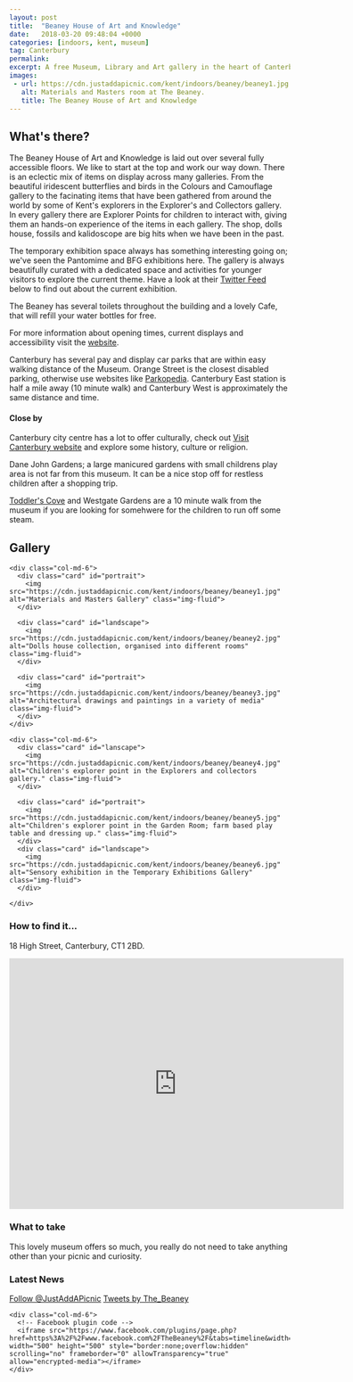 ```yaml
---
layout: post
title:  "Beaney House of Art and Knowledge"
date:   2018-03-20 09:48:04 +0000
categories: [indoors, kent, museum]
tag: Canterbury
permalink: 
excerpt: A free Museum, Library and Art gallery in the heart of Canterbury.  This little gem offers a wealth of knowledge, culture and fun for the whole family.  With regualrly changing exhibitions and lots of family-friendly activites throughout the year, it's well worth a visit.
images:
 - url: https://cdn.justaddapicnic.com/kent/indoors/beaney/beaney1.jpg
   alt: Materials and Masters room at The Beaney.
   title: The Beaney House of Art and Knowledge 
---
```


## What's there?
The Beaney House of Art and Knowledge is laid out over several fully accessible floors.  We like to start at the top and work our way down. There is an eclectic mix of items on display across many galleries.  From the beautiful iridescent butterflies and birds in the Colours and Camouflage gallery to the facinating items that have been gathered from around the world by some of Kent's explorers in the Explorer's and Collectors gallery.  In every gallery there are Explorer Points for children to interact with, giving them an hands-on experience of the items in each gallery.  The shop, dolls house, fossils and kalidoscope are big hits when we have been in the past.

The temporary exhibition space always has something interesting going on; we've seen the Pantomime and BFG exhibitions here.  The gallery is always beautifully curated with a dedicated space and activities for younger visitors to explore the current theme.  Have a look at their [Twitter Feed](https://twitter.com/The_Beaney) below to find out about the current exhibition.

The Beaney has several toilets throughout the building and a lovely Cafe, that will refill your water bottles for free.

For more information about opening times, current displays and accessibility visit the [website](https://canterburymuseums.co.uk/beaney/).

Canterbury has several pay and display car parks that are within easy walking distance of the Museum.  Orange Street is the closest disabled parking, otherwise use websites like [Parkopedia](https://en.parkopedia.co.uk/).  Canterbury East station is half a mile away (10 minute walk) and Canterbury West is approximately the same distance and time.

#### Close by

Canterbury city centre has a lot to offer culturally, check out [Visit Canterbury website](http://www.canterbury.co.uk/) and explore some history, culture or religion.

Dane John Gardens; a large manicured gardens with small childrens play area is not far from this museum.  It can be a nice stop off for restless children after a shopping trip.

[Toddler's Cove](http://www.justaddapicnic.com/outdoors/kent/park/2018/01/17/toddlers-cove.html) and Westgate Gardens are a 10 minute walk from the museum if you are looking for somehwere for the children to run off some steam.

## Gallery

<div class="container">

  <div class="row">

    <div class="col-md-6">
      <div class="card" id="portrait">
        <img src="https://cdn.justaddapicnic.com/kent/indoors/beaney/beaney1.jpg" alt="Materials and Masters Gallery" class="img-fluid">
      </div>

      <div class="card" id="landscape">
        <img src="https://cdn.justaddapicnic.com/kent/indoors/beaney/beaney2.jpg" alt="Dolls house collection, organised into different rooms" class="img-fluid">
      </div>  

      <div class="card" id="portrait">
        <img src="https://cdn.justaddapicnic.com/kent/indoors/beaney/beaney3.jpg" alt="Architectural drawings and paintings in a variety of media" class="img-fluid">
      </div>
    </div>

    <div class="col-md-6">
      <div class="card" id="lanscape">
        <img src="https://cdn.justaddapicnic.com/kent/indoors/beaney/beaney4.jpg" alt="Children's explorer point in the Explorers and collectors gallery." class="img-fluid">
      </div>

      <div class="card" id="portrait">
        <img src="https://cdn.justaddapicnic.com/kent/indoors/beaney/beaney5.jpg" alt="Children's explorer point in the Garden Room; farm based play table and dressing up." class="img-fluid">
      </div>
      <div class="card" id="landscape">
        <img src="https://cdn.justaddapicnic.com/kent/indoors/beaney/beaney6.jpg" alt="Sensory exhibition in the Temporary Exhibitions Gallery" class="img-fluid">
      </div>

    </div>

   

  </div>      
</div>


### How to find it...
18 High Street, Canterbury, CT1 2BD.

<iframe src="https://www.google.com/maps/embed?pb=!1m18!1m12!1m3!1d2495.711305943826!2d1.0769509520545848!3d51.27963297949831!2m3!1f0!2f0!3f0!3m2!1i1024!2i768!4f13.1!3m3!1m2!1s0x47decbb5826e2385%3A0x617b4e46752e8fe3!2sThe+Beaney+House+of+Art+%26+Knowledge!5e0!3m2!1sen!2suk!4v1521542122862" width="600" height="450" frameborder="0" style="border:0" allowfullscreen></iframe>

### What to take
This lovely museum offers so much, you really do not need to take anything other than your picnic and curiosity.

### Latest News

<div class="container">
  <div class="row">
    <div class="col-md-6">
      <!-- Follow JAAP on Twitter -->
      <a href="https://twitter.com/JustAddAPicnic?ref_src=twsrc%5Etfw" class="twitter-follow-button" data-show-count="false">Follow @JustAddAPicnic</a><script async src="https://platform.twitter.com/widgets.js" charset="utf-8"></script>
      <!-- Twitter plugin code -->
      <a class="twitter-timeline" data-width="1000" data-height="500" href="https://twitter.com/The_Beaney?ref_src=twsrc%5Etfw">Tweets by The_Beaney</a> <script async src="https://platform.twitter.com/widgets.js" charset="utf-8"></script>
    </div>
  
    <div class="col-md-6">
      <!-- Facebook plugin code -->
      <iframe src="https://www.facebook.com/plugins/page.php?href=https%3A%2F%2Fwww.facebook.com%2FTheBeaney%2F&tabs=timeline&width=500&height=500&small_header=true&adapt_container_width=true&hide_cover=false&show_facepile=true&appId" width="500" height="500" style="border:none;overflow:hidden" scrolling="no" frameborder="0" allowTransparency="true" allow="encrypted-media"></iframe>
    </div>
  </div>
</div>




